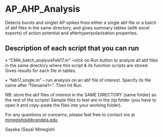 # AP_AHP_Analysis
Detects bursts and singlet AP spikes from either a single abf file or a batch of abf files in the same directory, and gives summary tables (with excel exports) of action potential and afterhyperpolarization properties. 

## Description of each script that you can run
• “CMA_batch_analysisFeb17.m” –click on Run button to analyze all abf files in the same directory where this script & its function scripts are stored. Gives results for each file in tables.

 • “feb17_single.m” – run analysis on an abf file of interest. Specify its file name after “filename1=”. Then hit Run.

 NB: store the abf files of interest in the SAME DIRECTORY (same folder) as the rest of the scripts! Sample files to test are in the zip folder (you have to open it and copy-paste the files into your working folder).


For any questions or concerns, please feel free to contact me at minegishis@brandeis.edu



Sayaka (Saya) Minegishi
